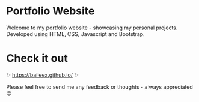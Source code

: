 # Portfolio Website

Welcome to my portfolio website - showcasing my personal projects. Developed using HTML, CSS, Javascript and Bootstrap.

# Check it out

✨ https://baileex.github.io/ ✨

Please feel free to send me any feedback or thoughts - always appreciated 😊

